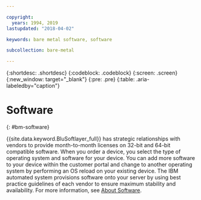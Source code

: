 ```yaml
---

copyright:
  years: 1994, 2019
lastupdated: "2018-04-02"

keywords: bare metal software, software

subcollection: bare-metal

---
```


{:shortdesc: .shortdesc}
{:codeblock: .codeblock}
{:screen: .screen}
{:new_window: target="_blank"}
{:pre: .pre}
{:table: .aria-labeledby="caption"}

# Software
{: #bm-software}

{{site.data.keyword.BluSoftlayer_full}} has strategic relationships with vendors to provide month-to-month licenses
on 32-bit and 64-bit compatible software. When you order a device, you select the type of operating system and software for your device.
You can add more software to your device within the customer portal and change to another operating system by performing an OS reload
on your existing device. The IBM automated system provisions software onto your server by using best practice
guidelines of each vendor to ensure maximum stability and availability. For more information,
see [About Software](/docs/infrastructure/software?topic=software-getting-started).
